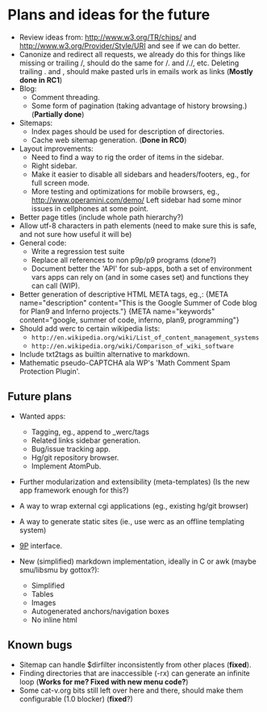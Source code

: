 Plans and ideas for the future
==============================

* Review ideas from: http://www.w3.org/TR/chips/ and http://www.w3.org/Provider/Style/URI and see if we can do better.
* Canonize and redirect all requests, we already do this for things like missing or trailing /, should do the same for /. and /./, etc. Deleting trailing . and , should make pasted urls in emails work as links (**Mostly done in RC1**)
* Blog:
	* Comment threading.
	* Some form of pagination (taking advantage of history browsing.) (**Partially done**)
* Sitemaps:
	* Index pages should be used for description of directories.
	* Cache web sitemap generation. (**Done in RC0**)
* Layout improvements:
	* Need to find a way to rig the order of items in the sidebar.
	* Right sidebar.
	* Make it easier to disable all sidebars and headers/footers, eg., for full screen mode.
	* More testing and optimizations for mobile browsers, eg., http://www.operamini.com/demo/ Left sidebar had some minor issues in cellphones at some point.
* Better page titles (include whole path hierarchy?)
* Allow utf-8 characters in path elements (need to make sure this is safe, and not sure how useful it will be)
* General code:
	* Write a regression test suite
	* Replace all references to non p9p/p9 programs (done?)
	* Document better the 'API' for sub-apps, both a set of environment vars apps can rely on (and in some cases set) and functions they can call (WIP).
* Better generation of descriptive HTML META tags, eg.,: {META name="description" content="This is the Google Summer of Code blog for Plan9 and Inferno projects."} {META name="keywords" content="google, summer of code, inferno, plan9, programming"}
* Should add werc to certain wikipedia lists:
	* `http://en.wikipedia.org/wiki/List_of_content_management_systems`
	* `http://en.wikipedia.org/wiki/Comparison_of_wiki_software`
* Include txt2tags as builtin alternative to markdown.
* Mathematic pseudo-CAPTCHA ala WP's 'Math Comment Spam Protection Plugin'.


Future plans
------------

* Wanted apps:
	* Tagging, eg., append to _werc/tags
	* Related links sidebar generation.
	* Bug/issue tracking app.
	* Hg/git repository browser.
	* Implement AtomPub.

* Further modularization and extensibility (meta-templates) (Is the new app framework enough for this?)
* A way to wrap external cgi applications (eg., existing hg/git browser)
* A way to generate static sites (ie., use werc as an offline  templating system)
* [9P](http://9p.cat-v.org) interface.
* New (simplified) markdown implementation, ideally in C or awk (maybe smu/libsmu by gottox?):
  * Simplified
  * Tables
  * Images
  * Autogenerated anchors/navigation boxes
  * No inline html


Known bugs
----------

* Sitemap can handle $dirfilter inconsistently from other places (**fixed**).
* Finding directories that are inaccessible (-rx) can generate an infinite loop (**Works for me? Fixed with new menu code?**)
* Some cat-v.org bits still left over here and there, should make them configurable (1.0 blocker) (**fixed**?)
